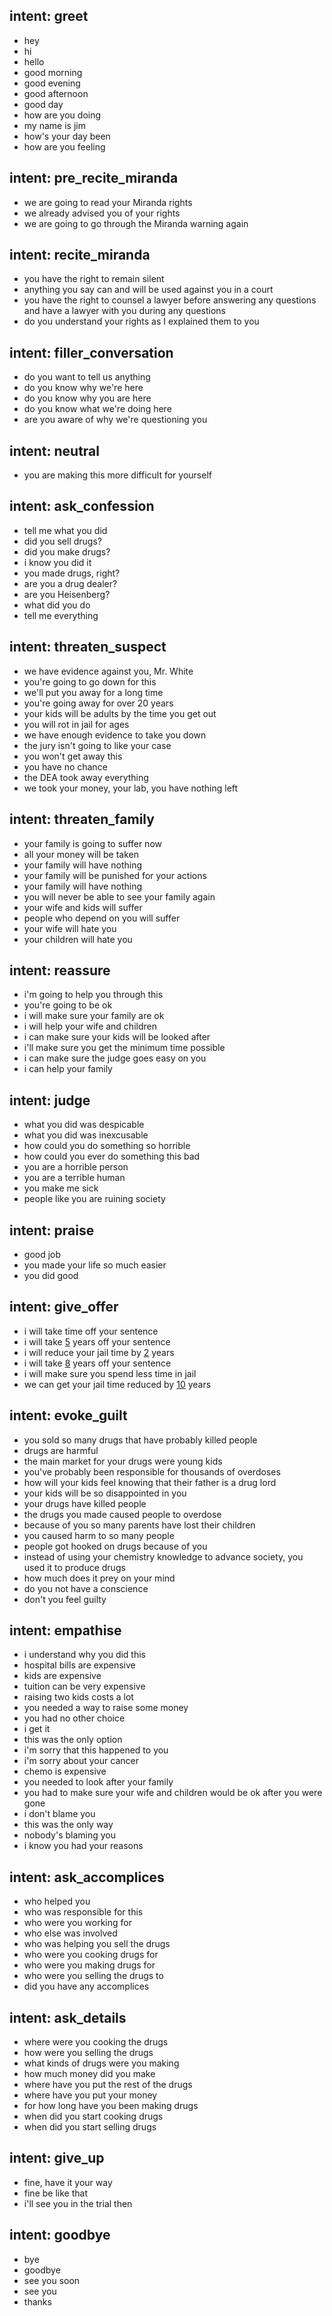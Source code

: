## intent: greet
- hey
- hi
- hello
- good morning
- good evening
- good afternoon
- good day
- how are you doing
- my name is jim
- how's your day been
- how are you feeling

## intent: pre_recite_miranda
- we are going to read your Miranda rights
- we already advised you of your rights
- we are going to go through the Miranda warning again

## intent: recite_miranda
- you have the right to remain silent
- anything you say can and will be used against you in a court
- you have the right to counsel a lawyer before answering any questions and have a lawyer with you during any questions
- do you understand your rights as I explained them to you

## intent: filler_conversation
- do you want to tell us anything
- do you know why we're here
- do you know why you are here
- do you know what we're doing here
- are you aware of why we're questioning you

## intent: neutral
- you are making this more difficult for yourself

## intent: ask_confession
- tell me what you did
- did you sell drugs?
- did you make drugs?
- i know you did it
- you made drugs, right?
- are you a drug dealer?
- are you Heisenberg?
- what did you do
- tell me everything

## intent: threaten_suspect
- we have evidence against you, Mr. White
- you're going to go down for this
- we'll put you away for a long time
- you're going away for over 20 years
- your kids will be adults by the time you get out
- you will rot in jail for ages
- we have enough evidence to take you down
- the jury isn't going to like your case
- you won't get away this
- you have no chance
- the DEA took away everything
- we took your money, your lab, you have nothing left

## intent: threaten_family
- your family is going to suffer now
- all your money will be taken
- your family will have nothing
- your family will be punished for your actions
- your family will have nothing
- you will never be able to see your family again
- your wife and kids will suffer
- people who depend on you will suffer
- your wife will hate you
- your children will hate you

## intent: reassure
- i'm going to help you through this
- you're going to be ok
- i will make sure your family are ok
- i will help your wife and children
- i can make sure your kids will be looked after
- i'll make sure you get the minimum time possible
- i can make sure the judge goes easy on you
- i can help your family

## intent: judge
- what you did was despicable
- what you did was inexcusable
- how could you do something so horrible
- how could you ever do something this bad
- you are a horrible person
- you are a terrible human
- you make me sick
- people like you are ruining society

## intent: praise
- good job
- you made your life so much easier
- you did good

## intent: give_offer
- i will take time off your sentence
- i will take [5](offer) years off your sentence
- i will reduce your jail time by [2](offer) years
- i will take [8](offer) years off your sentence
- i will make sure you spend less time in jail
- we can get your jail time reduced by [10](offer) years

## intent: evoke_guilt
- you sold so many drugs that have probably killed people
- drugs are harmful
- the main market for your drugs were young kids
- you've probably been responsible for thousands of overdoses
- how will your kids feel knowing that their father is a drug lord
- your kids will be so disappointed in you
- your drugs have killed people
- the drugs you made caused people to overdose
- because of you so many parents have lost their children
- you caused harm to so many people
- people got hooked on drugs because of you
- instead of using your chemistry knowledge to advance society, you used it to produce drugs
- how much does it prey on your mind
- do you not have a conscience
- don't you feel guilty

## intent: empathise
- i understand why you did this
- hospital bills are expensive
- kids are expensive
- tuition can be very expensive
- raising two kids costs a lot
- you needed a way to raise some money
- you had no other choice
- i get it
- this was the only option
- i'm sorry that this happened to you
- i'm sorry about your cancer
- chemo is expensive
- you needed to look after your family
- you had to make sure your wife and children would be ok after you were gone
- i don't blame you
- this was the only way
- nobody's blaming you
- i know you had your reasons

## intent: ask_accomplices
- who helped you
- who was responsible for this
- who were you working for
- who else was involved
- who was helping you sell the drugs
- who were you cooking drugs for
- who were you making drugs for
- who were you selling the drugs to
- did you have any accomplices

## intent: ask_details
- where were you cooking the drugs
- how were you selling the drugs
- what kinds of drugs were you making
- how much money did you make
- where have you put the rest of the drugs
- where have you put your money
- for how long have you been making drugs
- when did you start cooking drugs
- when did you start selling drugs

## intent: give_up
- fine, have it your way
- fine be like that
- i'll see you in the trial then

## intent: goodbye
- bye
- goodbye
- see you soon
- see you
- thanks

